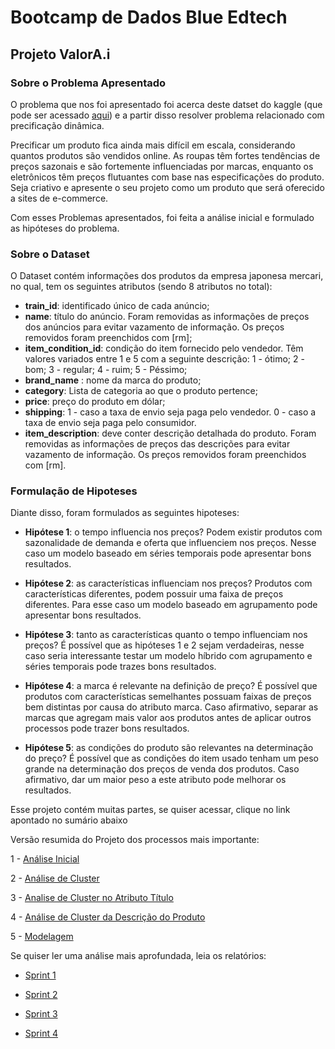 # Bootcamp de Dados Blue Edtech

## Projeto ValorA.i

### Sobre o Problema Apresentado

O problema que nos foi apresentado foi acerca deste datset do kaggle (que pode ser acessado [aqui](https://www.kaggle.com/c/mercari-price-suggestion-challenge)) e a partir disso resolver problema relacionado com precificação dinâmica.

Precificar um produto fica ainda mais difícil em escala, considerando quantos produtos são vendidos online. As roupas têm fortes tendências de preços sazonais e são fortemente influenciadas por marcas, enquanto os eletrônicos têm preços flutuantes com base nas especificações do produto. Seja criativo e apresente o seu projeto como um produto que será oferecido a sites de e-commerce.

Com esses Problemas apresentados, foi feita a análise inicial e formulado as hipóteses do problema.

### Sobre o Dataset

O Dataset contém informações dos produtos da empresa japonesa mercari, no qual, tem os seguintes atributos (sendo 8 atributos no total):

- **train_id**: identificado único de cada anúncio;
- **name**: título do anúncio. Foram removidas as informações de preços dos anúncios para evitar vazamento de informação. Os preços removidos foram preenchidos com [rm];
- **item_condition_id**: condição do item fornecido pelo vendedor. Têm valores variados entre 1 e 5 com a seguinte descrição: 1 - ótimo; 2 - bom; 3 - regular; 4 - ruim; 5 - Péssimo;
- **brand_name** : nome da marca do produto;
- **category**: Lista de categoria ao que o produto pertence;
- **price**: preço do produto em dólar;
- **shipping**: 1 - caso a taxa de envio seja paga pelo vendedor. 0 - caso a taxa de envio seja paga pelo consumidor.
- **item_description**: deve conter descrição detalhada do produto. Foram removidas as informações de preços das descrições para evitar vazamento de informação. Os preços removidos foram preenchidos com [rm].

### Formulação de Hipoteses

Diante disso, foram formulados as seguintes hipoteses:
- **Hipótese 1**: o tempo influencia nos preços? Podem existir produtos com sazonalidade de demanda e oferta que influenciem nos preços. Nesse caso um modelo baseado em séries temporais pode apresentar bons resultados.

- **Hipótese 2**: as características influenciam nos preços? Produtos com características diferentes, podem possuir uma faixa de preços diferentes. Para esse caso um modelo baseado em agrupamento pode apresentar bons resultados.

- **Hipótese 3**: tanto as características quanto o tempo influenciam nos preços? É possível que as hipóteses 1 e 2 sejam verdadeiras, nesse caso seria interessante testar um modelo híbrido com agrupamento e séries temporais pode trazes bons resultados.

- **Hipótese 4**: a marca é relevante na definição de preço? É possível que produtos com características semelhantes possuam faixas de preços bem distintas por causa do atributo marca. Caso afirmativo, separar as marcas que agregam mais valor aos produtos antes de aplicar outros processos pode trazer bons resultados.

- **Hipótese 5**: as condições do produto são relevantes na determinação do preço? É possível que as condições do item usado tenham um peso grande na determinação dos preços de venda dos produtos. Caso afirmativo, dar um maior peso a este atributo pode melhorar os resultados.


Esse projeto contém muitas partes, se quiser acessar, clique no link apontado no sumário abaixo

Versão resumida do Projeto dos processos mais importante:
 
 1 - [Análise Inicial](https://github.com/duartejr/bootcamp_blue/blob/Gustavo/docs/documenta%C3%A7%C3%A3o/Analise%20Inicial.md)
 
 2 - [Análise de Cluster](https://github.com/duartejr/bootcamp_blue/blob/Gustavo/docs/documenta%C3%A7%C3%A3o/Analise%20Cluster.md)
 
 3 - [Analise de Cluster no Atributo Título](https://github.com/duartejr/bootcamp_blue/blob/Gustavo/docs/documenta%C3%A7%C3%A3o/analise%20texto%20titulo.md)
 
 4 - [Análise de Cluster da Descrição do Produto](https://github.com/duartejr/bootcamp_blue/blob/Gustavo/docs/documenta%C3%A7%C3%A3o/Analise%20descri%C3%A7%C3%A3o%20Produto.md)
 
 5 - [Modelagem](https://github.com/duartejr/bootcamp_blue/blob/Gustavo/docs/documenta%C3%A7%C3%A3o/Modelagem.md)
 
 Se quiser ler uma análise mais aprofundada, leia os relatórios:
 
 - [Sprint 1](https://drive.google.com/file/d/1TYEvaB1KXBTU2dMf3ChPgLqYfC2oPxOs/view?usp=sharing)
 
 - [Sprint 2](https://drive.google.com/file/d/18ULRXou3CRGTwraWi-mvnriWqvR80X8f/view?usp=sharing)
 
 - [Sprint 3](https://drive.google.com/file/d/1iMXBcRsYIz6kcgF3kfO-4USL-vdIE3wt/view)
 
 - [Sprint 4](https://drive.google.com/file/d/1gHbDv3Md9hKpFFfxP9Q04awTf96t0AoV/view?usp=sharing)
 
 
